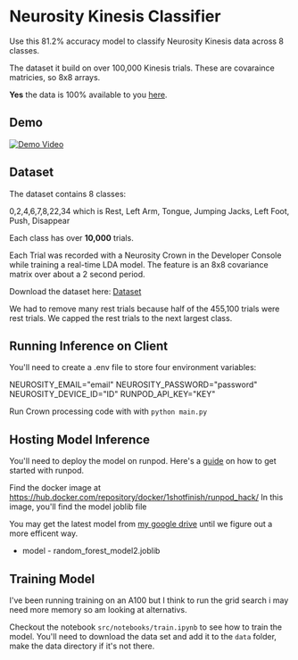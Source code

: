 # Neurosity Kinesis Classifier

Use this 81.2% accuracy model to classify Neurosity Kinesis data across 8 classes.

The dataset it build on over 100,000 Kinesis trials. These are covaraince matricies, so 8x8 arrays.

**Yes** the data is 100% available to you [here](https://drive.google.com/file/d/1mdRl99CRX-zJ_t3-rDLQ6CzIUezXaGsc/view?usp=sharing).

## Demo

[![Demo Video](https://img.youtube.com/vi/1_1rjStQWXQ/0.jpg)](https://youtube.com/shorts/1_1rjStQWXQ?feature=share)

## Dataset

The dataset contains 8 classes:

0,2,4,6,7,8,22,34 which is Rest, Left Arm, Tongue, Jumping Jacks, Left Foot, Push, Disappear

Each class has over **10,000** trials.

Each Trial was recorded with a Neurosity Crown in the Developer Console while training a real-time LDA model. The feature is an 8x8 covariance matrix over about a 2 second period.

Download the dataset here: [Dataset](https://drive.google.com/file/d/1mdRl99CRX-zJ_t3-rDLQ6CzIUezXaGsc/view?usp=sharing)

We had to remove many rest trials because half of the 455,100 trials were rest trials. We capped the rest trials to the next largest class.

## Running Inference on Client

You'll need to create a .env file to store four environment variables:

NEUROSITY_EMAIL="email"
NEUROSITY_PASSWORD="password"
NEUROSITY_DEVICE_ID="ID"
RUNPOD_API_KEY="KEY"

Run Crown processing code with with `python main.py`

## Hosting Model Inference 

You'll need to deploy the model on runpod. Here's a [guide](https://github.com/EveripediaNetwork/runpod-worker-vllm) on how to get started with runpod.

Find the docker image at https://hub.docker.com/repository/docker/1shotfinish/runpod_hack/
In this image, you'll find the model joblib file

You may get the latest model from [my google drive](https://drive.google.com/file/d/1rpGhH2pjyK787c8YEWKbUA78nuYdW_Jh/view?usp=sharing) until we figure out a more efficent way.

* model - random_forest_model2.joblib

## Training Model

I've been running training on an A100 but I think to run the grid search i may need more memory so am looking at alternativs.

Checkout the notebook `src/notebooks/train.ipynb` to see how to train the model. You'll need to download the data set and add it to the `data` folder, make the data directory if it's not there.

